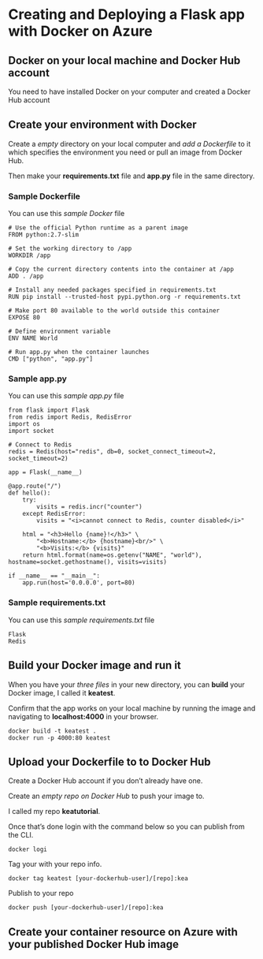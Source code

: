 # Creating and Deploying a Flask app with Docker on Azure

## Docker on your local machine and Docker Hub account
You need to have installed Docker on your computer and created a Docker Hub account

## Create your environment with Docker
Create a *empty* directory on your local computer and *add a Dockerfile* to it which specifies the environment you need or pull an image from Docker Hub. 

Then make your **requirements.txt** file and **app.py** file in the same directory. 

### Sample Dockerfile
You can use this *sample Docker* file

    # Use the official Python runtime as a parent image
    FROM python:2.7-slim

    # Set the working directory to /app
    WORKDIR /app

    # Copy the current directory contents into the container at /app
    ADD . /app

    # Install any needed packages specified in requirements.txt
    RUN pip install --trusted-host pypi.python.org -r requirements.txt

    # Make port 80 available to the world outside this container
    EXPOSE 80

    # Define environment variable
    ENV NAME World

    # Run app.py when the container launches
    CMD ["python", "app.py"]

### Sample app.py
You can use this *sample app.py* file

    from flask import Flask
    from redis import Redis, RedisError
    import os
    import socket

    # Connect to Redis
    redis = Redis(host="redis", db=0, socket_connect_timeout=2, socket_timeout=2)

    app = Flask(__name__)

    @app.route("/")
    def hello():
        try:
            visits = redis.incr("counter")
        except RedisError:
            visits = "<i>cannot connect to Redis, counter disabled</i>"

        html = "<h3>Hello {name}!</h3>" \
            "<b>Hostname:</b> {hostname}<br/>" \
            "<b>Visits:</b> {visits}"
        return html.format(name=os.getenv("NAME", "world"), hostname=socket.gethostname(), visits=visits)

    if __name__ == "__main__":
        app.run(host='0.0.0.0', port=80)

### Sample requirements.txt
You can use this *sample requirements.txt* file

    Flask
    Redis

## Build your Docker image and run it
When you have your *three files* in your new directory, you can **build** your Docker image, I called it **keatest**.

Confirm that the app works on your local machine by running the image and navigating to **localhost:4000** in your browser.

    docker build -t keatest .
    docker run -p 4000:80 keatest

## Upload your Dockerfile to to Docker Hub
Create a Docker Hub account if you don’t already have one. 

Create an *empty repo on Docker Hub* to push your image to. 

I called my repo **keatutorial**. 

Once that’s done login with the command below so you can publish from the CLI.

    docker logi

Tag your with your repo info.

    docker tag keatest [your-dockerhub-user]/[repo]:kea

Publish to your repo

    docker push [your-dockerhub-user]/[repo]:kea

## Create your container resource on Azure with your published Docker Hub image
